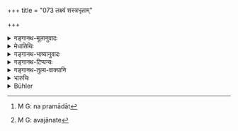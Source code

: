 +++
title = "073 लक्ष्यं शस्त्रभृताम्"

+++

<details><summary>गङ्गानथ-मूलानुवादः</summary>

Or, by his own will, he should become the target of armed men cognisant (of his purpose); or he may thrice throw himself headlong into blazing fire.—(73)
</details>

<details><summary>मेधातिथिः</summary>

धानुष्का यत्र युद्धं कर्तुं लक्षं विध्यन्ति तत्र तद्भूतेन भवितव्यम् । अथ वा संग्रामे ऽन्यत्र युध्यमानानां शस्त्रप्रहाराः प्रतीप्सितव्याः । **आत्मन इच्छयेति** । प्रमादात्[^१०२] तदन्तर्गतस्य सत्य् अपि स्ववधे न शुद्धिः । **विदुषाम्** इत्य् एव जानते[^१०३] प्रायश्चित्तोपदेशो ऽयम् इति । अथ वा धनुर्वेदज्ञानम् । **अग्नौ** **वात्मानं** क्षिपेत् **समिद्धे त्रिर्** उत्थाय पुनः पतेत् ॥ ११.७३ ॥ 


[^१०३]:
     M G: avajānate


[^१०२]:
     M G: na pramādāt
</details>

<details><summary>गङ्गानथ-भाष्यानुवादः</summary>

He should offer himself as the target, when archers are practising. Or, ho may invite, in battle, the strokes of the weapons of the armed men.

‘*By his own will*.’—This shows that if he happens to go to the place and he struck dead only by chance,—this would not purify him.

‘*Cognisant*’— who knows that the man is exposing himself as an expiation. Or, it may mean that, they should be well-versed in the Science of Archery.

‘*He may throw himself into fire*, *thrice*.’—Rising, he should throw himself again and again, three times.—(73)
</details>

<details><summary>गङ्गानथ-टिप्पन्यः</summary>

“According to the Bhaviṣya Purāṇa, which Kullūka and Rāghavānanda quote,
these two penances and that mentioned in the next verse are to be
performed by a Kṣatriya who slew a Brāhmaṇa,—those ending in death by an
offender who, himself destitute of good qualities, killed a learned
*Śrotriya*, and the lighter ones by an eminent king who unintentionally
caused the death of a worthless Brāhmaṇa.” (Buhler).

This verse is quoted in *Parāśaramādhava* (Prāyaścitta, p. 405), which
adds that the various alternatives here laid down are to be understood
to vary with such circumstances of each case as that of the act being
intentional or otherwise, the person killed being learned or ignorant
and so forth;—in *Aparārka* (p. 1060), which explains ‘*viduṣām*’ as
‘persons prescribing the expiation for him’; and adds that in the
absence of such persons he should voluntarily make himself the target of
persons who may be engaged in fighting.

It is quoted in *Mitākṣarā* (3.244) as indicating that there is freedom
of choice for the man who has committed the offence;—again under 2.247,
where the meaning is explained as the man should throw himself into the
fire by plunging into it headlong three times.
</details>

<details><summary>गङ्गानथ-तुल्य-वाक्यानि</summary>

**(verses 11.72-86)**

See Comparative notes for [Verse
11.72].
</details>

<details><summary>भारुचिः</summary>

> **लक्ष्यं शस्त्रभृतां वा स्याद् विदुषाम् इच्छयात्महः ।**

द्वितीयम् इदं वैकल्पिकं प्रायश्चित्तं पूर्वस्मात् । विदुषां प्रायश्चित्तीयो ऽयम् इत्य् एवम् जानताम्। इष्वस्त्रज्ञानां वा, चतुष्पादं धनुर्वेदम् अधीयानानाम् ।

> **प्रास्येद् आत्मानम् अग्नौ वा समिद्धे त्रिर् अवाक्शिराः  ॥ ११.७२ ॥**

एतच् च केचिद् इच्छायाम् अशबलम् आहुस् तृतीयम् ॥ ११.७२ ॥
</details>

<details><summary>Bühler</summary>

074	Or let him, of his own free will, become (in a battle) the target of archers who know (his purpose); or he may thrice throw himself headlong into a blazing fire;
</details>
